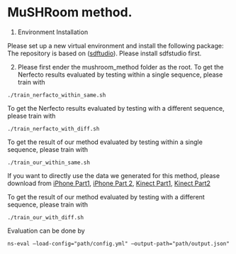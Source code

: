 # MuSHRoom method.
1. Environment Installation

Please set up a new virtual environment and install the following package:
The repository is based on ([sdftudio](https://github.com/autonomousvision/sdfstudio)). Please install sdfstudio first.

2. Please first ender the mushroom_method folder as the root.
To get the Nerfecto results evaluated by testing within a single sequence, please train with
```
./train_nerfacto_within_same.sh 
```

To get the Nerfecto results evaluated by testing with a different sequence, please train with
```
./train_nerfacto_with_diff.sh 
```


To get the result of our method evaluated by testing within a single sequence, please train with
```
./train_our_within_same.sh 
```
If you want to directly use the data we generated for this method, please download from [iPhone Part1](https://zenodo.org/records/10151161), [iPhone Part 2](https://zenodo.org/records/10154510), [Kinect Part1](https://zenodo.org/records/10116322), [Kinect Part2](https://zenodo.org/records/10118384)

To get the result of our method evaluated by testing with a different sequence, please train with
```
./train_our_with_diff.sh 
```

Evaluation can be done by 
```
ns-eval —load-config="path/config.yml" —output-path="path/output.json"
```